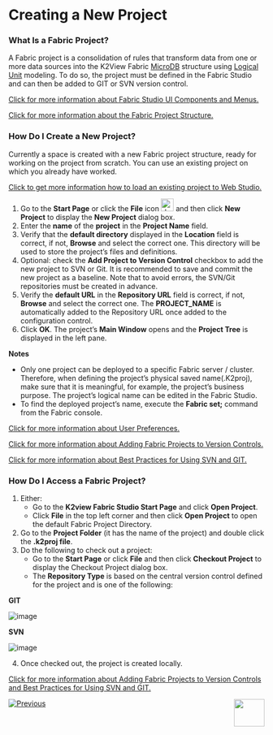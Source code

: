 # Creating a New Project

### What Is a Fabric Project?
A Fabric project is a consolidation of rules that transform data from one or more data sources into the K2View Fabric [MicroDB](/articles/01_fabric_overview/02_fabric_glossary.md#mdbmicrodb) structure using [Logical Unit](/articles/03_logical_units/01_LU_overview.md) modeling. To do so, the project must be defined in the Fabric Studio and can then be added to GIT <studio>or SVN</studio> version control. 

[Click for more information about Fabric Studio UI Components and Menus.](/articles/04_fabric_studio/01_UI_components_and_menus.md)

[Click for more information about the Fabric Project Structure.](/articles/04_fabric_studio/08_fabric_project_tree.md)

### How Do I Create a New Project?

<web>

Currently a space is created with a new Fabric project structure, ready for working on the project from scratch. You can use an existing project on which you already have worked.

[Click to get more information how to load an existing project to Web Studio.](11_fabric_studio_exporting_and_importing%20a_fabric_project.md)

</web>

<studio>

1. Go to the **Start Page** or click the **File** icon <img src="images/04_05_01%20New%20Project%20icon.jpg" alt="drawing" width="25"/> and then click **New Project** to display the **New Project** dialog box.
2. Enter the **name** of the **project** in the **Project Name** field. 
3. Verify that the **default directory** displayed in the **Location** field is correct, if not, **Browse** and select the correct one. This directory will be used to store the project’s files and definitions.
4. Optional: check the **Add Project to Version Control** checkbox to add the new project to SVN or Git. It is recommended to save and commit the new project as a baseline.
Note that to avoid errors, the SVN/Git repositories must be created in advance.  
5. Verify the **default URL** in the **Repository URL** field is correct, if not, **Browse** and select the correct one. The **PROJECT_NAME** is automatically added to the Repository URL once added to the configuration control. 
6. Click **OK**. The project’s **Main Window** opens and the **Project Tree** is displayed in the left pane. 


**Notes**
* Only one project can be deployed to a specific Fabric server / cluster. Therefore, when defining the project’s physical saved name(.K2proj), make sure that it is meaningful, for example, the project’s business purpose.  The project’s logical name can be edited in the Fabric Studio. 
* To find the deployed project’s name, execute the **Fabric set;** command from the Fabric console.

[Click for more information about User Preferences.](/articles/04_fabric_studio/04_user_preferences.md)

[Click for more information about Adding Fabric Projects to Version Controls.](/articles/04_fabric_studio/06_adding_fabric_projects_to_version_control.md)

[Click for more information about Best Practices for Using SVN and GIT.](/articles/04_fabric_studio/07_best_practices_for_working_with_GIT_and_SVN.md)

### How Do I Access a Fabric Project?

1. Either:
   * Go to the **K2view Fabric Studio Start Page** and click **Open Project**.
   * Click **File** in the top left corner and then click **Open Project** to open the default Fabric Project Directory.     
2. Go to the **Project Folder** (it has the name of the project) and double click the **.k2proj file**.
3. Do the following to check out a project:
   * Go to the **Start Page** or click **File** and then click **Checkout Project** to display the Checkout Project dialog box.
   * The **Repository Type** is based on the central version control defined for the project and is one of the following:

**GIT**

![image](images/04_05_02%20GIT.jpg)

**SVN** 

![image](images/04_05_03%20SVN.jpg)

4. Once checked out, the project is created locally.

[Click for more information about Adding Fabric Projects to Version Controls and Best Practices for Using SVN and GIT.](/articles/04_fabric_studio/06_adding_fabric_projects_to_version_control.md)

</studio>



[![Previous](/articles/images/Previous.png)](04_user_preferences.md)[<img align="right" width="60" height="54" src="/articles/images/Next.png">](08_fabric_project_tree.md)

